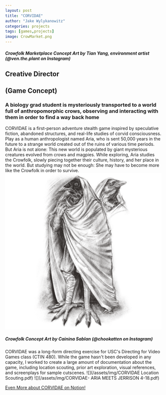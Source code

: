 ```yaml
---
layout: post
title: "CORVIDAE"
author: "Jake Wylykanowitz"
categories: projects
tags: [games,projects]
image: CrowMarket.png
---
```


##### Crowfolk Marketplace Concept Art by Tian Yang, environment artist (@ven.the.plant on Instagram)
## Creative Director 
## (Game Concept)
### A biology grad student is mysteriously transported to a world full of anthropomorphic crows, observing and interacting with them in order to find a way back home

CORVIDAE is a first-person adventure stealth game inspired by speculative fiction, abandoned structures, and real-life studies of corvid consciousness. Play as a human anthropologist named Aria, who is sent 50,000 years in the future to a strange world created out of the ruins of various time periods. But Aria is not alone: This new world is populated by giant mysterious creatures evolved from crows and magpies. While exploring, Aria studies the Crowfolk, slowly piecing together their culture, history, and her place in the world. But studying may not be enough: She may have to become more like the Crowfolk in order to survive.
![](/assets/img/crowfolk.png)
##### Crowfolk Concept Art by Cainina Sablan (@chookatten on Instagram)
CORVIDAE was a long-form directing exercise for USC's Directing for Video Games class (CTIN 480). While the game hasn't been developed in any capacity, I worked to create a large amount of documentation about the game, including location scouting, prior art exploration, visual references, and screenplays for sample cutscenes.
![](/assets/img/CORVIDAE Location Scouting.pdf)
![](/assets/img/CORVIDAE- ARIA MEETS JERRISON 4-18.pdf)

<p><a href = "https://lively-buckaroo-fa6.notion.site/CORVIDAE-4d15e9e3fa5c4a8cbd70a7b828018889?pvs=4">Even More about CORVIDAE on Notion!</a></p>
